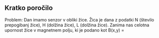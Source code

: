 ## Kratko poročilo

Problem: Dan imamo senzor v obliki žice. Žica je dana z podatki N (število prepogibanj žice), H (dolžina žice), L (dolžina žice).
         Zanima nas celotna upornost žice v magnetnem polju, ki je podano kot B(x,y) = 

